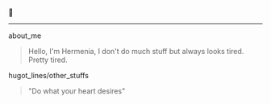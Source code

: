 :see_no_evil:
***
about_me
> Hello, I'm Hermenia, I don't do much stuff but always looks tired. Pretty tired.

hugot_lines/other_stuffs

> "Do what your heart desires"
